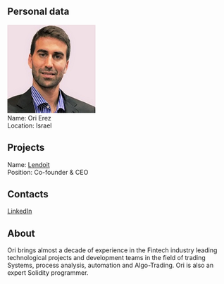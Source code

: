 ## Personal data
![ori erez photo](photo/ori_erez.jpg)  
Name:   Ori Erez  
Location: Israel  
## Projects 
Name: [Lendoit](../projects/lendoit.md)  
Position: Co-founder & CEO   
## Contacts
[LinkedIn](https://www.linkedin.com/in/orierez/)      
## About
Ori brings almost a decade of experience in the Fintech industry leading technological projects and development teams in the field of trading Systems, process analysis, automation and Algo-Trading. Ori is also an expert Solidity programmer.
